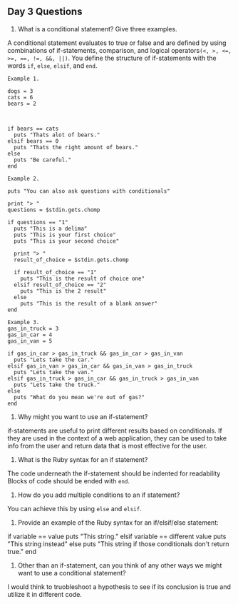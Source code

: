 ## Day 3 Questions

1. What is a conditional statement? Give three examples.

A conditional statement evaluates to true or false and are defined by using combinations of if-statements, comparison, and logical operators`(<, >, <=, >=, ==, !=, &&, ||)`. You define the structure of if-statements with the words `if`, `else`, `elsif`, and `end`.

```
Example 1.

dogs = 3
cats = 6
bears = 2



if bears == cats
  puts "Thats alot of bears."
elsif bears == 0
  puts "Thats the right amount of bears."
else
  puts "Be careful."
end  
```

```
Example 2.

puts "You can also ask questions with conditionals"

print "> "
questions = $stdin.gets.chomp

if questions == "1"
  puts "This is a delima"
  puts "This is your first choice"
  puts "This is your second choice"

  print "> "
  result_of_choice = $stdin.gets.chomp

  if result_of_choice == "1"
    puts "This is the result of choice one"
  elsif result_of_choice == "2"
    puts "This is the 2 result"
  else
    puts "This is the result of a blank answer"
end
```

```
Example 3.
gas_in_truck = 3
gas_in_car = 4
gas_in_van = 5

if gas_in_car > gas_in_truck && gas_in_car > gas_in_van
  puts "Lets take the car."
elsif gas_in_van > gas_in_car && gas_in_van > gas_in_truck
  puts "Lets take the van."
elsif gas_in_truck > gas_in_car && gas_in_truck > gas_in_van
  puts "Lets take the truck."
else
  puts "What do you mean we're out of gas?"
end
```

1. Why might you want to use an if-statement?

if-statements are useful to print different results based on conditionals. If they are used in the context of a web application, they can be used to take info from the user and return data that is most effective for the user.

1. What is the Ruby syntax for an if statement?

The code underneath the if-statement should be indented for readability Blocks of code should be ended with `end`.

1. How do you add multiple conditions to an if statement?

You can achieve this by using `else` and `elsif`.

1. Provide an example of the Ruby syntax for an if/elsif/else statement:

if variable == value
  puts "This string."
elsif variable == different value
  puts "This string instead"
else
  puts "This string if those conditionals don't return true."
end

1. Other than an if-statement, can you think of any other ways we might want to use a conditional statement?

I would think to truobleshoot a hypothesis to see if its conclusion is true and utilize it in different code.
